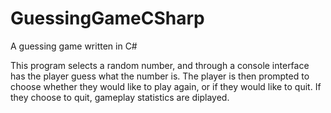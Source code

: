 # GuessingGameCSharp

A guessing game written in C#

This program selects a random number, and through a console interface has the player guess what the number is.
The player is then prompted to choose whether they would like to play again, or if they would like to quit.
If they choose to quit, gameplay statistics are diplayed.

